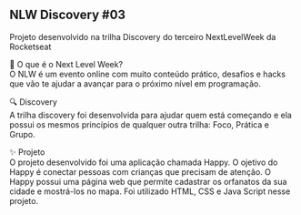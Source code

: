 ## NLW Discovery #03
Projeto desenvolvido na trilha Discovery do terceiro NextLevelWeek da Rocketseat

🚀 O que é o Next Level Week?<br>
O NLW é um evento online com muito conteúdo prático, desafios e hacks que vão te ajudar a avançar para o próximo nível em programação.

🔍 Discovery<br>
A trilha discovery foi desenvolvida para ajudar quem está começando e ela possui os mesmos princípios de qualquer outra trilha: Foco, Prática e Grupo.

✨ Projeto<br>
O projeto desenvolvido foi uma aplicação chamada Happy. O ojetivo do Happy é conectar pessoas com crianças que precisam de atenção. O Happy possui uma página web que permite cadastrar os orfanatos da sua cidade e mostrá-los no mapa. Foi utilizado HTML, CSS e Java Script nesse projeto.<br>
<br>

